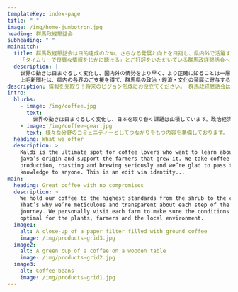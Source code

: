 ```yaml
---
templateKey: index-page
title: " "
image: /img/home-jumbotron.jpg
heading: 群馬政経懇話会
subheading: " "
mainpitch:
  title: 群馬政経懇話会は目的達成のため、さらなる発展と向上を目指し、県内外で活躍する一流の講師を招いて講演会を開き、激動する社会の指針となるホットな情報を提供するとともに、会員相互の知的交流を深めております。
    「タイムリーで良質な情報をじかに聴ける」とご好評をいただいている群馬政経懇話会へ是非御入会ください。
  description: |-
    世界の動きは目まぐるしく変化し、国内外の情勢をより早く、より正確に知ることは一層重要視されています。
    上毛新聞社は、県内の各界のご支援を得て、群馬県の政治・経済・文化の発展に寄与するため、昭和43年4月に「群馬政経懇話会」を設立しました。
description: 情報を先取り！将来のビジョン形成にお役立てください。 群馬政経懇話会は、豊富な講師陣で良質な講演をお届けする"知的サロン"です。
intro:
  blurbs:
    - image: /img/coffee.jpg
      text: |-
        世界の動きは目まぐるしく変化し、日本を取り巻く課題は山積しています。政治経済、国際、文化など幅広い分野で活躍する著名な講師を著名な講師を毎月１回迎え、混迷の時代を読み解きます。
    - image: /img/coffee-gear.jpg
      text: 様々な分野のコミュニティーとしてつながりをもつ内容を準備しております。
  heading: What we offer
  description: >
    Kaldi is the ultimate spot for coffee lovers who want to learn about their
    java’s origin and support the farmers that grew it. We take coffee
    production, roasting and brewing seriously and we’re glad to pass that
    knowledge to anyone. This is an edit via identity...
main:
  heading: Great coffee with no compromises
  description: >
    We hold our coffee to the highest standards from the shrub to the cup.
    That’s why we’re meticulous and transparent about each step of the coffee’s
    journey. We personally visit each farm to make sure the conditions are
    optimal for the plants, farmers and the local environment.
  image1:
    alt: A close-up of a paper filter filled with ground coffee
    image: /img/products-grid3.jpg
  image2:
    alt: A green cup of a coffee on a wooden table
    image: /img/products-grid2.jpg
  image3:
    alt: Coffee beans
    image: /img/products-grid1.jpg
---
```

